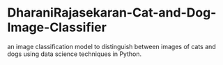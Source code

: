 # DharaniRajasekaran-Cat-and-Dog-Image-Classifier
an image classification model to distinguish between images of cats and dogs using data science techniques in Python.
